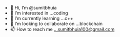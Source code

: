 - 👋 Hi, I’m @sumitbhuia
- 👀 I’m interested in ...coding
- 🌱 I’m currently learning ...c++
- 💞️ I’m looking to collaborate on ...blockchain
- 📫 How to reach me ...sumitbhuia100@gmail.com

<!---
sumitbhuia/sumitbhuia is a ✨ special ✨ repository because its `README.md` (this file) appears on your GitHub profile.
You can click the Preview link to take a look at your changes.
--->
